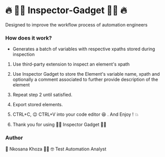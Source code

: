 # 🔥 🕵️‍♂️ Inspector-Gadget 🕵️‍♂️ 🔥
Designed to improve the workflow process of automation engineers

### How does it work?

  - Generates a batch of variables with respective xpaths stored during inspection

1. Use third-party extension to inspect an element's xpath

2. Use Inspector Gadget to store the Element's variable name, xpath and optionally a comment associated to further provide description of the element

3. Repeat step 2 until satisfied.

4. Export stored elements.

5. CTRL+C, 😉 CTRL+V into your code editor 😆 . And Enjoy ! 💥

6. Thank you for using 🕵️‍♂️ Inspector Gadget 🕵️‍♂️


### Author
🦂 Nkosana Khoza 🦹‍♂️ 
🤓 Test Automation Analyst
